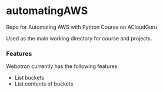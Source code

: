 # automatingAWS
Repo for Automating AWS with Python Course on ACloudGuru

Used as the main working directory for course and projects.

### Features

Webotron currently has the following features:

- List buckets
- List contents of buckets
